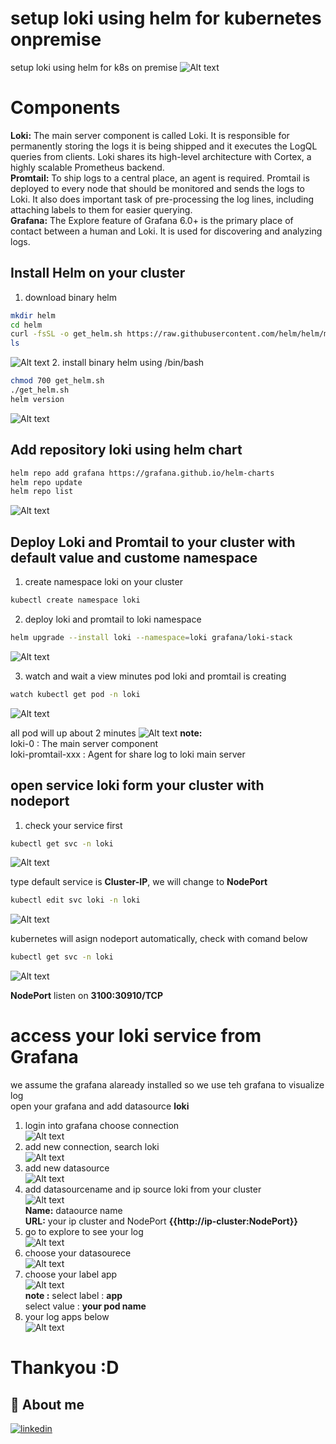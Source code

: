 # setup loki using helm for kubernetes onpremise
setup loki using helm for k8s on premise
![Alt text](image.png)

# Components <br />
**Loki:** The main server component is called Loki. It is responsible for permanently storing the logs it is being shipped and it executes the LogQL queries from clients. Loki shares its high-level architecture with Cortex, a highly scalable Prometheus backend. <br />
**Promtail:** To ship logs to a central place, an agent is required. Promtail is deployed to every node that should be monitored and sends the logs to Loki. It also does important task of pre-processing the log lines, including attaching labels to them for easier querying. <br />
**Grafana:** The Explore feature of Grafana 6.0+ is the primary place of contact between a human and Loki. It is used for discovering and analyzing logs. <br />

## Install Helm on your cluster
1. download binary helm
```bash 
mkdir helm
cd helm
curl -fsSL -o get_helm.sh https://raw.githubusercontent.com/helm/helm/main/scripts/get-helm-3
ls
```
![Alt text](image-1.png)
2. install binary helm using /bin/bash
```bash
chmod 700 get_helm.sh
./get_helm.sh
helm version
```
![Alt text](image-2.png)

## Add repository loki using helm chart
```bash
helm repo add grafana https://grafana.github.io/helm-charts
helm repo update
helm repo list
```
![Alt text](image-3.png)

## Deploy Loki and Promtail to your cluster with default value and custome namespace
1. create namespace loki on your cluster
```bash
kubectl create namespace loki
```
2. deploy loki and promtail to loki namespace
```bash
helm upgrade --install loki --namespace=loki grafana/loki-stack
```
![Alt text](image-4.png)

3. watch and wait a view minutes pod loki and promtail is creating
```bash
watch kubectl get pod -n loki
```
![Alt text](image-5.png)

all pod will up about 2 minutes
![Alt text](image-6.png)
**note:** <br />
loki-0 : The main server component <br />
loki-promtail-xxx : Agent for share log to loki main server

## open service loki form your cluster with nodeport
1. check your service first
```bash
kubectl get svc -n loki
```
![Alt text](image-7.png)

type default service is **Cluster-IP**, we will change to **NodePort** 
```bash
kubectl edit svc loki -n loki
```
![Alt text](image-8.png)

kubernetes will asign nodeport automatically, check with comand below

```bash
kubectl get svc -n loki
```
![Alt text](image-9.png)

**NodePort** listen on **3100:30910/TCP** 

# access your loki service from Grafana
we assume the grafana alaready installed so we use teh grafana to visualize log <br />
open your grafana and add datasource **loki** <br />

1. login into grafana choose connection <br />
![Alt text](image-10.png) <br />
2. add new connection, search loki <br />
![Alt text](image-11.png) <br />
3. add new datasource <br />
![Alt text](image-12.png) <br />
4. add datasourcename and ip source loki from your cluster <br />
![Alt text](image-13.png) <br />
**Name:** dataource name <br />
**URL:** your ip cluster and NodePort **{{http://ip-cluster:NodePort}}** <br />
5. go to explore to see your log <br />
![Alt text](image-14.png) <br />
6. choose your datasourece <br />
![Alt text](image-15.png) <br />
7. choose your label app <br />
![Alt text](image-16.png) <br />
**note :**
select label : **app** <br />
select value : **your pod name** <br />
8. your log apps below <br />
![Alt text](image-18.png) <br />

# Thankyou :D

## 🔗 About me
[![linkedin](https://img.shields.io/badge/linkedin-0A66C2?style=for-the-badge&logo=linkedin&logoColor=white)](https://www.linkedin.com/in/falyan-zuril-587585247/)













